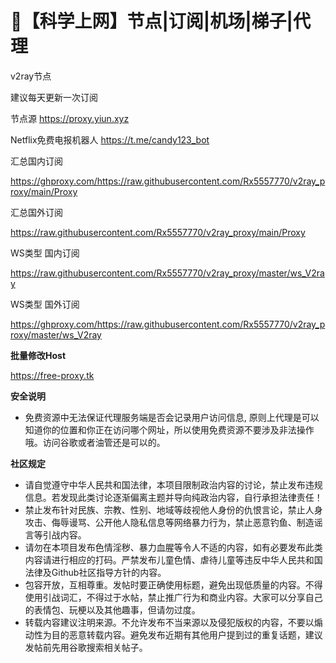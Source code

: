 # 🚀【科学上网】节点|订阅|机场|梯子|代理
v2ray节点

建议每天更新一次订阅


节点源 https://proxy.yiun.xyz

Netflix免费电报机器人 https://t.me/candy123_bot

汇总国内订阅

https://ghproxy.com/https://raw.githubusercontent.com/Rx5557770/v2ray_proxy/main/Proxy

汇总国外订阅 

https://raw.githubusercontent.com/Rx5557770/v2ray_proxy/main/Proxy 


WS类型 国内订阅

https://raw.githubusercontent.com/Rx5557770/v2ray_proxy/master/ws_V2ray

WS类型 国外订阅

https://ghproxy.com/https://raw.githubusercontent.com/Rx5557770/v2ray_proxy/master/ws_V2ray


**批量修改Host**

https://free-proxy.tk

**安全说明**
- 免费资源中无法保证代理服务端是否会记录用户访问信息, 原则上代理是可以知道你的位置和你正在访问哪个网址，所以使用免费资源不要涉及非法操作哦。访问谷歌或者油管还是可以的。

**社区规定**
- 请自觉遵守中华人民共和国法律，本项目限制政治内容的讨论，禁止发布违规信息。若发现此类讨论逐渐偏离主题并导向纯政治内容，自行承担法律责任！
- 禁止发布针对民族、宗教、性别、地域等歧视他人身份的仇恨言论，禁止人身攻击、侮辱谩骂、公开他人隐私信息等网络暴力行为，禁止恶意钓鱼、制造谣言等引战内容。
- 请勿在本项目发布色情淫秽、暴力血腥等令人不适的内容，如有必要发布此类内容请进行相应的打码。严禁发布儿童色情、虐待儿童等违反中华人民共和国法律及Github社区指导方针的内容。
- 包容开放，互相尊重。发帖时要正确使用标题，避免出现低质量的内容。不得使用引战词汇，不得过于水帖，禁止推广行为和商业内容。大家可以分享自己的表情包、玩梗以及其他趣事，但请勿过度。
- 转载内容建议注明来源。不允许发布不当来源以及侵犯版权的内容，不要以煽动性为目的恶意转载内容。避免发布近期有其他用户提到过的重复话题，建议发帖前先用谷歌搜索相关帖子。

